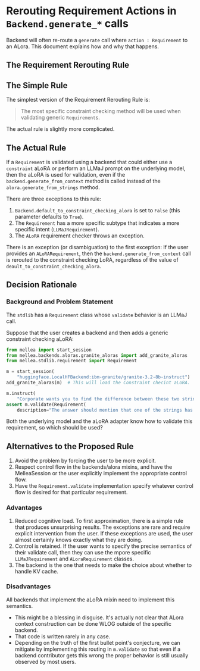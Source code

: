 #  Rerouting Requirement Actions in `Backend.generate_*` calls

Backend will often re-route a `generate` call where `action : Requirement` to an ALora. This document explains how and why that happens.

## The Requirement Rerouting Rule

## The Simple Rule

The simplest version of the Requirement Rerouting Rule is:

> The most specific constraint checking method will be used when validating generic `Requirement`s.

The actual rule is slightly more complicated.

## The Actual Rule

If a `Requirement` is validated using a backend that could either use a `constraint` aLoRA or perform an LLMaJ prompt on the underlying model, then the aLoRA is used for validation, even if the `backend.generate_from_context` method is called instead of the `alora.generate_from_strings` method.

There are three exceptions to this rule:
1. `Backend.default_to_constraint_checking_alora` is set to `False` (this parameter defaults to `True`).
2. The `Requirement` has a more specific subtype that indicates a more specific intent (`LLMaJRequirement`). 
3. The `ALoRA` requirement checker throws an exception.

There is an exception (or disambiguation) to the first exception: If the user provides an `ALoRARequirement`, then the `backend.generate_from_context` call is rerouted to the constraint checking LoRA, regardless of the value of `deault_to_constraint_checking_alora`.

## Decision Rationale

### Background and Problem Statement

The `stdlib` has a `Requirement` class whose `validate` behavior is an LLMaJ call.

Suppose that the user creates a backend and then adds a generic constraint checking aLoRA:

```python
from mellea import start_session
from mellea.backends.aloras.granite_aloras import add_granite_aloras
from mellea.stdlib.requirement import Requirement

m = start_session(
    "huggingface.LocalHFBackend:ibm-granite/granite-3.2-8b-instruct")
add_granite_aloras(m)  # This will load the Constraint checint aLoRA.

m.instruct(
    "Corporate wants you to find the difference between these two strings:\n\naaa\naba")
assert m.validate(Requirement(
    description="The answer should mention that one of the strings has the letter b while the other doesn't."))
```

Both the underlying model and the aLoRA adapter know how to validate this requirement, so which should be used?

## Alternatives to the Proposed Rule

1. Avoid the problem by forcing the user to be more explicit.
2. Respect control flow in the backends/alora mixins, and have the MelleaSession or the user explicitly implement the appropriate control flow.
3. Have the `Requirement.validate` implementation specify whatever control flow is desired for that particular requirement.

### Advantages

1. Reduced cognitive load. To first approximation, there is a simple rule that produces unsurprising results. The exceptions are rare and require explicit intervention from the user. If these exceptions are used, the user almost certainly knows exactly what they are doing.
2. Control is retained. If the user wants to specify the precise semantics of their validate call, then they can use the mpore specific `LLMaJRequirement` and `ALoraRequirement` classes.
3. The backend is the one that needs to make the choice about whether to handle KV cache.


### Disadvantages

All backends that implement the aLoRA mixin need to implement this semantics. 

 * This might be a blessing in disguise. It's actually not clear that ALora context construction can be done WLOG outside of the specific backend.
 * That code is written rarely in any case.
 * Depending on the truth of the first bullet point's conjecture, we can mitigate by implementing this routing in `m.validate` so that even if a backend contributor gets this wrong the proper behavior is still usually observed by most users.
